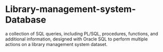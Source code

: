 # Library-management-system-Database
a collection of SQL queries, including PL/SQL,  procedures, functions, and additional  information, designed with Oracle SQL to  perform multiple actions on a library  management system dataset. 

